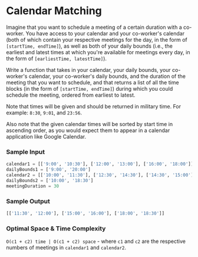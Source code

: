 # Calendar Matching

Imagine that you want to schedule a meeting of a certain duration with a co-worker. You have access to your calendar and your co-worker's calendar (both
of which contain your respective meetings for the day, in the form of `[startTime, endTime]`), as well as both of your daily bounds (i.e., the earliest and latest times at which you're available for meetings every day,
in the form of `[earliestTime, latestTime]`).

Write a function that takes in your calendar, your daily bounds, your co-worker's calendar, your co-worker's daily bounds, and the duration of the meeting that you want to schedule, and that returns a list of all the time blocks (in the form of `[startTime, endTime]`) during which you could schedule the meeting, ordered from earliest to latest.

Note that times will be given and should be returned in military time. For example: `8:30`, `9:01`, and `23:56`.

Also note that the given calendar times will be sorted by start time in ascending order, as you would expect them to appear in a calendar application like Google Calendar.

### Sample Input

```python
calendar1 = [['9:00', '10:30'], ['12:00', '13:00'], ['16:00', '18:00']]
dailyBounds1 = ['9:00', '20:00']
calendar2 = [['10:00', '11:30'], ['12:30', '14:30'], ['14:30', '15:00'], ['16:00', '17:00']]
dailyBounds2 = ['10:00', '18:30']
meetingDuration = 30
```

### Sample Output

```python
[['11:30', '12:00'], ['15:00', '16:00'], ['18:00', '18:30']]
```

### Optimal Space & Time Complexity

`O(c1 + c2) time | O(c1 + c2) space` - where `c1` and `c2` are the respective numbers of meetings in `calendar1` and `calendar2`.
